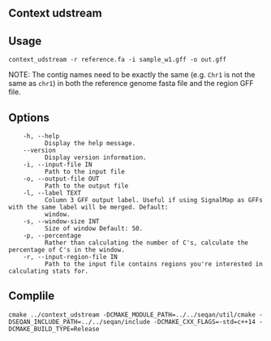 ## Context udstream


## Usage

```
context_udstream -r reference.fa -i sample_w1.gff -o out.gff
```

NOTE: The contig names need to be exactly the same (e.g. `Chr1` is not the same as `chr1`) in both the reference genome fasta file and the region GFF file.


## Options

```
    -h, --help
          Display the help message.
    --version
          Display version information.
    -i, --input-file IN
          Path to the input file
    -o, --output-file OUT
          Path to the output file
    -l, --label TEXT
          Column 3 GFF output label. Useful if using SignalMap as GFFs with the same label will be merged. Default:
          window.
    -s, --window-size INT
          Size of window Default: 50.
    -p, --percentage
          Rather than calculating the number of C's, calculate the percentage of C's in the window.
    -r, --input-region-file IN
          Path to the input file contains regions you're interested in calculating stats for.
```

## Complile

```
cmake ../context_udstream -DCMAKE_MODULE_PATH=../../seqan/util/cmake -DSEQAN_INCLUDE_PATH=../../seqan/include -DCMAKE_CXX_FLAGS=-std=c++14 -DCMAKE_BUILD_TYPE=Release
```


